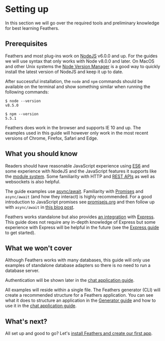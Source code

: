# Setting up

In this section we will go over the required tools and preliminary knowledge for best learning Feathers.

## Prerequisites

Feathers and most plug-ins work on [NodeJS](https://nodejs.org/en/) v6.0.0 and up. For the guides we will use syntax that only works with Node v8.0.0 and later. On MacOS and other Unix systems the [Node Version Manager](https://github.com/creationix/nvm) is a good way to quickly install the latest version of NodeJS and keep it up to date.

After successful installation, the `node` and `npm` commands should be available on the terminal and show something similar when running the following commands:

```
$ node --version
v8.5.0
```

```
$ npm --version
5.5.1
```

Feathers does work in the browser and supports IE 10 and up. The examples used in this guide will however only work in the most recent versions of Chrome, Firefox, Safari and Edge.

## What you should know

Readers should have reasonable JavaScript experience using [ES6](http://es6-features.org/) and some experience with NodeJS and the JavaScript features it supports like the [module system](https://nodejs.org/api/modules.html). Some familiarity with HTTP and [REST APIs](https://en.wikipedia.org/wiki/Representational_state_transfer) as well as websockets is also helpful.

The guide examples use [async/await](https://developer.mozilla.org/en-US/docs/Web/JavaScript/Reference/Statements/async_function). Familiarity with [Promises](https://developer.mozilla.org/en-US/docs/Web/JavaScript/Reference/Global_Objects/Promise) and `async/await` (and how they interact) is highly recommended. For a good introduction to JavaScript promises see [promisejs.org](https://www.promisejs.org/) and then follow up with `async/await` in [this blog post](https://blog.risingstack.com/mastering-async-await-in-nodejs/).

Feathers works standalone but also provides [an integration](../../api/express.md) with [Express](http://expressjs.com/). This guide does not require any in-depth knowledge of Express but some experience with Express will be helpful in the future (see the [Express guide](http://expressjs.com/en/guide/routing.html) to get started).

## What we won't cover

Although Feathers works with many databases, this guide will only use examples of standalone database adapters so there is no need to run a database server.

Authentication will be shown later in the [chat application guide](../chat/readme.md).

All examples will reside within a single file. The Feathers generator (CLI) will create a recommended structure for a Feathers application. You can see what it does to structure an application in the [Generator guide](./generator.md) and how to use it in the [chat application guide](../chat/readme.md).

## What's next?

All set up and good to go? Let's [install Feathers and create our first app](./starting.md).
